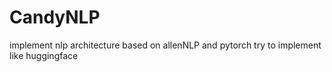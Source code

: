 # CandyNLP
implement nlp architecture based on allenNLP and pytorch
try to implement like huggingface
